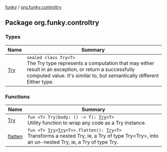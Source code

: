 [funky](../index.md) / [org.funky.controltry](.)

## Package org.funky.controltry

### Types

| Name | Summary |
|---|---|
| [Try](-try/index.md) | `sealed class Try<T>`<br>The Try type represents a computation that may either result in an exception, or return a successfully computed value. It's similar to, but semantically different Either type. |

### Functions

| Name | Summary |
|---|---|
| [Try](-try.md) | `fun <T> Try(body: () -> T): `[`Try`](-try/index.md)`<T>`<br>Utility function to wrap any code as a Try instance. |
| [flatten](flatten.md) | `fun <T> `[`Try`](-try/index.md)`<`[`Try`](-try/index.md)`<T>>.flatten(): `[`Try`](-try/index.md)`<T>`<br>Transforms a nested Try, ie, a Try of type Try&lt;Try&gt;, into an un-nested Try, ie, a Try of type Try. |

